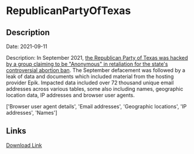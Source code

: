 # RepublicanPartyOfTexas

## Description

Date: 2021-09-11

Description:
In September 2021, <a href="https://www.dailydot.com/debug/anonymous-texas-gop-epik/" target="_blank" rel="noopener">the Republican Party of Texas was hacked by a group claiming to be &quot;Anonymous&quot; in retaliation for the state's controversial abortion ban</a>. The September defacement was followed by a leak of data and documents which included material from the hosting provider Epik. Impacted data included over 72 thousand unique email addresses across various tables, some also including names, geographic location data, IP addresses and browser user agents.


['Browser user agent details', 'Email addresses', 'Geographic locations', 'IP addresses', 'Names']

## Links

[Download Link](https://link-to.net/1229997/684.5949352711465/dynamic/?r=aHR0cHM6Ly93d3cubWVkaWFmaXJlLmNvbS92aWV3L1VEQ0tIbzBtS3dHRFpSRy90ZXhhc2dvcC5vcmcvZmlsZQ==)